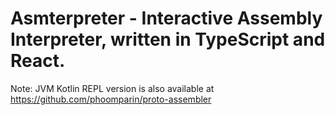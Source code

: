 # Asmterpreter - Interactive Assembly Interpreter, written in TypeScript and React.

Note: JVM Kotlin REPL version is also available at https://github.com/phoomparin/proto-assembler

